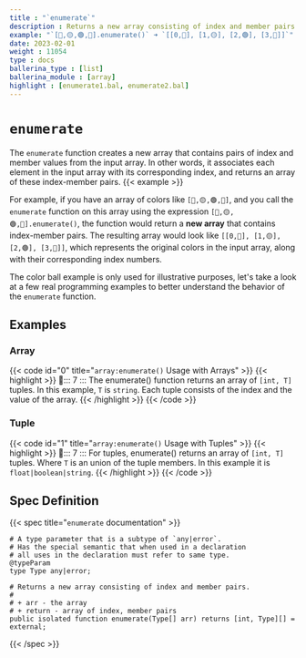 ```yaml
---
title : "`enumerate`"
description : Returns a new array consisting of index and member pairs.
example: "`[🔵,🟡,🟢,🔴].enumerate()` ➜ `[[0,🔵], [1,🟡], [2,🟢], [3,🔴]]`"
date: 2023-02-01
weight : 11054
type : docs
ballerina_type : [list]
ballerina_module : [array]
highlight : [enumerate1.bal, enumerate2.bal]
---
```


# `enumerate`

The `enumerate` function creates a new array that contains pairs of index and member values from the input array. In other words, it associates each element in the input array with its corresponding index, and returns an array of these index-member pairs.
{{< example >}}

For example, if you have an array of colors like `[🔵,🟡,🟢,🔴]`, and you call the `enumerate` function on this array using the expression `[🔵,🟡,🟢,🔴].enumerate()`, the function would return a **new array** that contains index-member pairs. The resulting array would look like `[[0,🔵], [1,🟡], [2,🟢], [3,🔴]]`, which represents the original colors in the input array, along with their corresponding index numbers.

The color ball example is only used for illustrative purposes, let's take a look at a few real programming examples to better understand the behavior of the `enumerate` function.

## Examples

### Array
{{< code id="0" title="`array:enumerate()` Usage with Arrays" >}}
{{< highlight >}}
📌::: 7 ::: The enumerate() function returns an array of `[int, T]` tuples. In this example, `T` is `string`. Each tuple consists of the index and the value of the array.
{{< /highlight >}}
{{< /code >}}


### Tuple
{{< code id="1" title="`array:enumerate()` Usage with Tuples" >}}
{{< highlight >}}
📌::: 7 ::: For tuples, enumerate() returns an array of `[int, T]` tuples. Where `T` is an union of the tuple members. In this example it is `float|boolean|string`. 
{{< /highlight >}}
{{< /code >}}

## Spec Definition
{{< spec title="`enumerate` documentation" >}}

```ballerina
# A type parameter that is a subtype of `any|error`.
# Has the special semantic that when used in a declaration
# all uses in the declaration must refer to same type.
@typeParam
type Type any|error;

# Returns a new array consisting of index and member pairs.
#
# + arr - the array
# + return - array of index, member pairs
public isolated function enumerate(Type[] arr) returns [int, Type][] = external;
```
{{< /spec >}}

